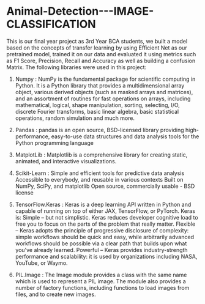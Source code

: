 # Animal-Detection---IMAGE-CLASSIFICATION
This is our final year project as 3rd Year BCA students, we built a model based on the concepts of transfer learning by using Efficient Net as our pretrained model, trained it on our data and evaluated it using metrics such as F1 Score, Precision, Recall and Accuracy as well as building a confusion Matrix. The following libraries were used in this project:

1. Numpy : NumPy is the fundamental package for scientific computing in Python. It is a Python library that provides a multidimensional array object, various derived objects (such as masked arrays and matrices), and an assortment of routines for fast operations on arrays, including mathematical, logical, shape manipulation, sorting, selecting, I/O, discrete Fourier transforms, basic linear algebra, basic statistical operations, random simulation and much more.

2. Pandas : pandas is an open source, BSD-licensed library providing high-performance, easy-to-use data structures and data analysis tools for the Python programming language

3. MatplotLib : Matplotlib is a comprehensive library for creating static, animated, and interactive visualizations.

4. Scikit-Learn : Simple and efficient tools for predictive data analysis
                  Accessible to everybody, and reusable in various contexts
                  Built on NumPy, SciPy, and matplotlib
                  Open source, commercially usable - BSD license

6. TensorFlow.Keras :  Keras is a deep learning API written in Python and capable of running on top of either JAX, TensorFlow, or PyTorch. Keras is:
                        Simple   – but not simplistic. Keras reduces developer cognitive load to free you to focus on the parts of the problem that really matter.
                        Flexible – Keras adopts the principle of progressive disclosure of complexity: simple workflows should be quick and easy, while arbitrarily advanced workflows should be possible via a clear                                     path that builds upon what you've already learned.
                        Powerful – Keras provides industry-strength performance and scalability: it is used by organizations including NASA, YouTube, or Waymo.

7. PIL.Image : The Image module provides a class with the same name which is used to represent a PIL image. The module also provides a number of factory functions, including functions to load images from files, and to create new images.

